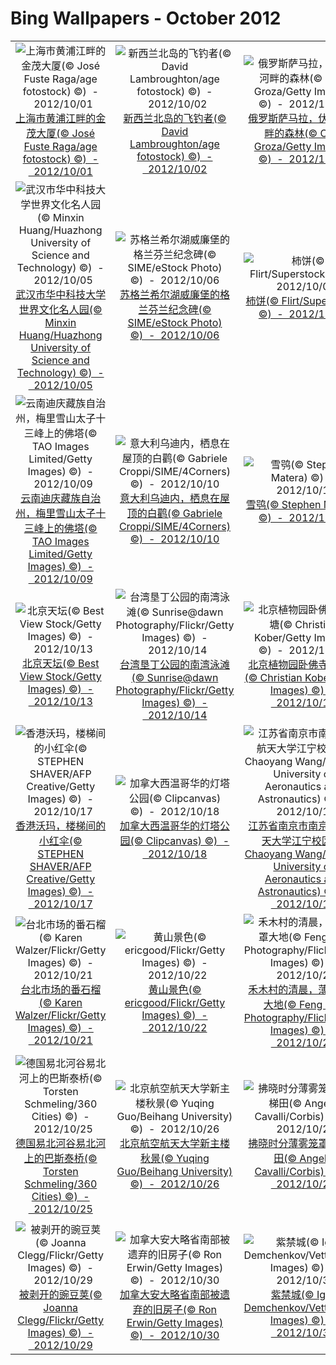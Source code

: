 # Bing Wallpapers - October 2012

| | | | |
|:-------------------------:|:-------------------------:|:-------------------------:|:-------------------------:|
| ![上海市黄浦江畔的金茂大厦(© José Fuste Raga/age fotostock) ©)  -  2012/10/01](https://bing.ee123.net/img/cn/fhd/2012/10/01.jpg)[上海市黄浦江畔的金茂大厦(© José Fuste Raga/age fotostock) ©)  -  2012/10/01](https://bing.ee123.net/img/cn/fhd/2012/10/01.jpg) | ![新西兰北岛的飞钓者(© David Lambroughton/age fotostock) ©)  -  2012/10/02](https://bing.ee123.net/img/cn/fhd/2012/10/02.jpg)[新西兰北岛的飞钓者(© David Lambroughton/age fotostock) ©)  -  2012/10/02](https://bing.ee123.net/img/cn/fhd/2012/10/02.jpg) | ![俄罗斯萨马拉，伏尔加河畔的森林(© Olga Groza/Getty Images) ©)  -  2012/10/03](https://bing.ee123.net/img/cn/fhd/2012/10/03.jpg)[俄罗斯萨马拉，伏尔加河畔的森林(© Olga Groza/Getty Images) ©)  -  2012/10/03](https://bing.ee123.net/img/cn/fhd/2012/10/03.jpg) | ![瑞典拉普兰的北博滕省阿比斯库国家公园的秋色(© McPHOTO/Blickwinkel/age fotostock) ©)  -  2012/10/04](https://bing.ee123.net/img/cn/fhd/2012/10/04.jpg)[瑞典拉普兰的北博滕省阿比斯库国家公园的秋色(© McPHOTO/Blickwinkel/age fotostock) ©)  -  2012/10/04](https://bing.ee123.net/img/cn/fhd/2012/10/04.jpg) |
| ![武汉市华中科技大学世界文化名人园(© Minxin Huang/Huazhong University of Science and Technology) ©)  -  2012/10/05](https://bing.ee123.net/img/cn/fhd/2012/10/05.jpg)[武汉市华中科技大学世界文化名人园(© Minxin Huang/Huazhong University of Science and Technology) ©)  -  2012/10/05](https://bing.ee123.net/img/cn/fhd/2012/10/05.jpg) | ![苏格兰希尔湖威廉堡的格兰芬兰纪念碑(© SIME/eStock Photo) ©)  -  2012/10/06](https://bing.ee123.net/img/cn/fhd/2012/10/06.jpg)[苏格兰希尔湖威廉堡的格兰芬兰纪念碑(© SIME/eStock Photo) ©)  -  2012/10/06](https://bing.ee123.net/img/cn/fhd/2012/10/06.jpg) | ![柿饼(© Flirt/Superstock) ©)  -  2012/10/07](https://bing.ee123.net/img/cn/fhd/2012/10/07.jpg)[柿饼(© Flirt/Superstock) ©)  -  2012/10/07](https://bing.ee123.net/img/cn/fhd/2012/10/07.jpg) | ![香港著名酒店，半岛酒店(© Lars Ruecker/Flickr/Getty Images) ©)  -  2012/10/08](https://bing.ee123.net/img/cn/fhd/2012/10/08.jpg)[香港著名酒店，半岛酒店(© Lars Ruecker/Flickr/Getty Images) ©)  -  2012/10/08](https://bing.ee123.net/img/cn/fhd/2012/10/08.jpg) |
| ![云南迪庆藏族自治州，梅里雪山太子十三峰上的佛塔(© TAO Images Limited/Getty Images) ©)  -  2012/10/09](https://bing.ee123.net/img/cn/fhd/2012/10/09.jpg)[云南迪庆藏族自治州，梅里雪山太子十三峰上的佛塔(© TAO Images Limited/Getty Images) ©)  -  2012/10/09](https://bing.ee123.net/img/cn/fhd/2012/10/09.jpg) | ![意大利乌迪内，栖息在屋顶的白鹳(© Gabriele Croppi/SIME/4Corners) ©)  -  2012/10/10](https://bing.ee123.net/img/cn/fhd/2012/10/10.jpg)[意大利乌迪内，栖息在屋顶的白鹳(© Gabriele Croppi/SIME/4Corners) ©)  -  2012/10/10](https://bing.ee123.net/img/cn/fhd/2012/10/10.jpg) | ![雪鸮(© Stephen Matera) ©)  -  2012/10/11](https://bing.ee123.net/img/cn/fhd/2012/10/11.jpg)[雪鸮(© Stephen Matera) ©)  -  2012/10/11](https://bing.ee123.net/img/cn/fhd/2012/10/11.jpg) | ![越南胡志明市天后宫，挂在天花板上的塔香(© Kimberley Coole/Lonely Planet Images/Getty Images) ©)  -  2012/10/12](https://bing.ee123.net/img/cn/fhd/2012/10/12.jpg)[越南胡志明市天后宫，挂在天花板上的塔香(© Kimberley Coole/Lonely Planet Images/Getty Images) ©)  -  2012/10/12](https://bing.ee123.net/img/cn/fhd/2012/10/12.jpg) |
| ![北京天坛(© Best View Stock/Getty Images) ©)  -  2012/10/13](https://bing.ee123.net/img/cn/fhd/2012/10/13.jpg)[北京天坛(© Best View Stock/Getty Images) ©)  -  2012/10/13](https://bing.ee123.net/img/cn/fhd/2012/10/13.jpg) | ![台湾垦丁公园的南湾泳滩(© Sunrise@dawn Photography/Flickr/Getty Images) ©)  -  2012/10/14](https://bing.ee123.net/img/cn/fhd/2012/10/14.jpg)[台湾垦丁公园的南湾泳滩(© Sunrise@dawn Photography/Flickr/Getty Images) ©)  -  2012/10/14](https://bing.ee123.net/img/cn/fhd/2012/10/14.jpg) | ![北京植物园卧佛寺的池塘(© Christian Kober/Getty Images) ©)  -  2012/10/15](https://bing.ee123.net/img/cn/fhd/2012/10/15.jpg)[北京植物园卧佛寺的池塘(© Christian Kober/Getty Images) ©)  -  2012/10/15](https://bing.ee123.net/img/cn/fhd/2012/10/15.jpg) | ![北京的王府井天主教堂(© Luis Castaneda/age fotostock/Getty Images) ©)  -  2012/10/16](https://bing.ee123.net/img/cn/fhd/2012/10/16.jpg)[北京的王府井天主教堂(© Luis Castaneda/age fotostock/Getty Images) ©)  -  2012/10/16](https://bing.ee123.net/img/cn/fhd/2012/10/16.jpg) |
| ![香港沃玛，楼梯间的小红伞(© STEPHEN SHAVER/AFP Creative/Getty Images) ©)  -  2012/10/17](https://bing.ee123.net/img/cn/fhd/2012/10/17.jpg)[香港沃玛，楼梯间的小红伞(© STEPHEN SHAVER/AFP Creative/Getty Images) ©)  -  2012/10/17](https://bing.ee123.net/img/cn/fhd/2012/10/17.jpg) | ![加拿大西温哥华的灯塔公园(© Clipcanvas) ©)  -  2012/10/18](https://bing.ee123.net/img/cn/fhd/2012/10/18.jpg)[加拿大西温哥华的灯塔公园(© Clipcanvas) ©)  -  2012/10/18](https://bing.ee123.net/img/cn/fhd/2012/10/18.jpg) | ![江苏省南京市南京航空航天大学江宁校区(© Chaoyang Wang/Nanjing University of Aeronautics and Astronautics) ©)  -  2012/10/19](https://bing.ee123.net/img/cn/fhd/2012/10/19.jpg)[江苏省南京市南京航空航天大学江宁校区(© Chaoyang Wang/Nanjing University of Aeronautics and Astronautics) ©)  -  2012/10/19](https://bing.ee123.net/img/cn/fhd/2012/10/19.jpg) | ![印尼巴厘岛附近的小船(© Sean White/plainpictures) ©)  -  2012/10/20](https://bing.ee123.net/img/cn/fhd/2012/10/20.jpg)[印尼巴厘岛附近的小船(© Sean White/plainpictures) ©)  -  2012/10/20](https://bing.ee123.net/img/cn/fhd/2012/10/20.jpg) |
| ![台北市场的番石榴(© Karen Walzer/Flickr/Getty Images) ©)  -  2012/10/21](https://bing.ee123.net/img/cn/fhd/2012/10/21.jpg)[台北市场的番石榴(© Karen Walzer/Flickr/Getty Images) ©)  -  2012/10/21](https://bing.ee123.net/img/cn/fhd/2012/10/21.jpg) | ![黄山景色(© ericgood/Flickr/Getty Images) ©)  -  2012/10/22](https://bing.ee123.net/img/cn/fhd/2012/10/22.jpg)[黄山景色(© ericgood/Flickr/Getty Images) ©)  -  2012/10/22](https://bing.ee123.net/img/cn/fhd/2012/10/22.jpg) | ![禾木村的清晨，薄雾笼罩大地(© Feng Wei Photography/Flickr/Getty Images) ©)  -  2012/10/23](https://bing.ee123.net/img/cn/fhd/2012/10/23.jpg)[禾木村的清晨，薄雾笼罩大地(© Feng Wei Photography/Flickr/Getty Images) ©)  -  2012/10/23](https://bing.ee123.net/img/cn/fhd/2012/10/23.jpg) | ![落日的余辉照耀在西湖上(© Andy Brandl/Flickr/Getty Images) ©)  -  2012/10/24](https://bing.ee123.net/img/cn/fhd/2012/10/24.jpg)[落日的余辉照耀在西湖上(© Andy Brandl/Flickr/Getty Images) ©)  -  2012/10/24](https://bing.ee123.net/img/cn/fhd/2012/10/24.jpg) |
| ![德国易北河谷易北河上的巴斯泰桥(© Torsten Schmeling/360 Cities) ©)  -  2012/10/25](https://bing.ee123.net/img/cn/fhd/2012/10/25.jpg)[德国易北河谷易北河上的巴斯泰桥(© Torsten Schmeling/360 Cities) ©)  -  2012/10/25](https://bing.ee123.net/img/cn/fhd/2012/10/25.jpg) | ![北京航空航天大学新主楼秋景(© Yuqing Guo/Beihang University) ©)  -  2012/10/26](https://bing.ee123.net/img/cn/fhd/2012/10/26.jpg)[北京航空航天大学新主楼秋景(© Yuqing Guo/Beihang University) ©)  -  2012/10/26](https://bing.ee123.net/img/cn/fhd/2012/10/26.jpg) | ![拂晓时分薄雾笼罩下的梯田(© Angelo Cavalli/Corbis) ©)  -  2012/10/27](https://bing.ee123.net/img/cn/fhd/2012/10/27.jpg)[拂晓时分薄雾笼罩下的梯田(© Angelo Cavalli/Corbis) ©)  -  2012/10/27](https://bing.ee123.net/img/cn/fhd/2012/10/27.jpg) | ![鸟瞰新年期间繁忙的新加坡史密斯街，游客与当地居民一起享受过年的氛围(© Andrew JK Tan/Flickr/Getty Images) ©)  -  2012/10/28](https://bing.ee123.net/img/cn/fhd/2012/10/28.jpg)[鸟瞰新年期间繁忙的新加坡史密斯街，游客与当地居民一起享受过年的氛围(© Andrew JK Tan/Flickr/Getty Images) ©)  -  2012/10/28](https://bing.ee123.net/img/cn/fhd/2012/10/28.jpg) |
| ![被剥开的豌豆荚(© Joanna Clegg/Flickr/Getty Images) ©)  -  2012/10/29](https://bing.ee123.net/img/cn/fhd/2012/10/29.jpg)[被剥开的豌豆荚(© Joanna Clegg/Flickr/Getty Images) ©)  -  2012/10/29](https://bing.ee123.net/img/cn/fhd/2012/10/29.jpg) | ![加拿大安大略省南部被遗弃的旧房子(© Ron Erwin/Getty Images) ©)  -  2012/10/30](https://bing.ee123.net/img/cn/fhd/2012/10/30.jpg)[加拿大安大略省南部被遗弃的旧房子(© Ron Erwin/Getty Images) ©)  -  2012/10/30](https://bing.ee123.net/img/cn/fhd/2012/10/30.jpg) | ![紫禁城(© Igor Demchenkov/Vetta/Getty Images) ©)  -  2012/10/31](https://bing.ee123.net/img/cn/fhd/2012/10/31.jpg)[紫禁城(© Igor Demchenkov/Vetta/Getty Images) ©)  -  2012/10/31](https://bing.ee123.net/img/cn/fhd/2012/10/31.jpg) |  |
